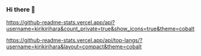 ### Hi there 👋

https://github-readme-stats.vercel.app/api?username=kirikirihara&count_private=true&show_icons=true&theme=cobalt

https://github-readme-stats.vercel.app/api/top-langs/?username=kirikirihara&layout=compact&theme=cobalt

<!--
**kirikirihara/kirikirihara** is a ✨ _special_ ✨ repository because its `README.md` (this file) appears on your GitHub profile.

Here are some ideas to get you started:

- 🔭 I’m currently working on ...
- 🌱 I’m currently learning ...
- 👯 I’m looking to collaborate on ...
- 🤔 I’m looking for help with ...
- 💬 Ask me about ...
- 📫 How to reach me: ...
- 😄 Pronouns: ...
- ⚡ Fun fact: ...
-->
